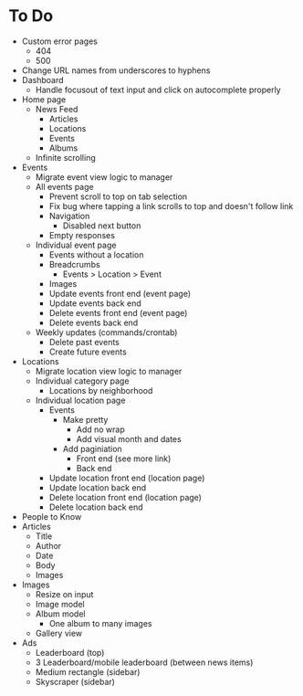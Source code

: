 # To Do

- Custom error pages
  - 404
  - 500
- Change URL names from underscores to hyphens
- Dashboard
  - Handle focusout of text input and click on autocomplete properly
- Home page
  - News Feed
    - Articles
    - Locations
    - Events
    - Albums
  - Infinite scrolling
- Events
  - Migrate event view logic to manager
  - All events page
    - Prevent scroll to top on tab selection
    - Fix bug where tapping a link scrolls to top and doesn't follow link
    - Navigation
      - Disabled next button
    - Empty responses
  - Individual event page
    - Events without a location
    - Breadcrumbs
      - Events > Location > Event
    - Images
    - Update events front end (event page)
    - Update events back end
    - Delete events front end (event page)
    - Delete events back end
  - Weekly updates (commands/crontab)
    - Delete past events
    - Create future events
- Locations
  - Migrate location view logic to manager
  - Individual category page
    - Locations by neighborhood
  - Individual location page
    - Events
      - Make pretty
        - Add no wrap
        - Add visual month and dates
      - Add paginiation
        - Front end (see more link)
        - Back end
    - Update location front end (location page)
    - Update location back end
    - Delete location front end (location page)
    - Delete location back end
- People to Know
- Articles
  - Title
  - Author
  - Date
  - Body
  - Images
- Images
  - Resize on input
  - Image model
  - Album model
    - One album to many images
  - Gallery view
- Ads
  - Leaderboard (top)
  - 3 Leaderboard/mobile leaderboard (between news items)
  - Medium rectangle (sidebar)
  - Skyscraper (sidebar)
